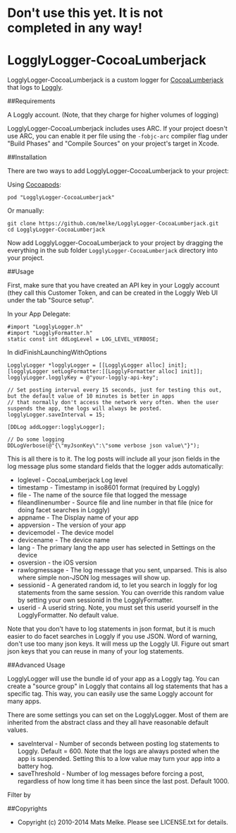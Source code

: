 # Don't use this yet. It is not completed in any way!

# LogglyLogger-CocoaLumberjack

LogglyLogger-CocoaLumberjack is a custom logger for [CocoaLumberjack](https://github.com/CocoaLumberjack/CocoaLumberjack) that logs to [Loggly](https://www.loggly.com/).

##Requirements

A Loggly account. (Note, that they charge for higher volumes of logging)

LogglyLogger-CocoaLumberjack includes uses ARC. If your project doesn't use ARC, you can enable it per file using the `-fobjc-arc` compiler flag under "Build Phases" and "Compile Sources" on your project's target in Xcode.

##Installation

There are two ways to add LogglyLogger-CocoaLumberjack to your project:

Using [Cocoapods](cocoapods.org):

    pod "LogglyLogger-CocoaLumberjack"

Or manually:

    git clone https://github.com/melke/LogglyLogger-CocoaLumberjack.git
    cd LogglyLogger-CocoaLumberjack

Now add LogglyLogger-CocoaLumberjack to your project by dragging the everything in the sub folder `LogglyLogger-CocoaLumberjack` directory into your project.

##Usage

First, make sure that you have created an API key in your Loggly account (they call this Customer Token, and can be created
in the Loggly Web UI under the tab "Source setup".

In your App Delegate:

    #import "LogglyLogger.h"
    #import "LogglyFormatter.h"
    static const int ddLogLevel = LOG_LEVEL_VERBOSE;

In didFinishLaunchingWithOptions

    LogglyLogger *logglyLogger = [[LogglyLogger alloc] init];
    [logglyLogger setLogFormatter:[[LogglyFormatter alloc] init]];
    logglyLogger.logglyKey = @"your-loggly-api-key";

    // Set posting interval every 15 seconds, just for testing this out, but the default value of 10 minutes is better in apps
    // that normally don't access the network very often. When the user suspends the app, the logs will always be posted.
    logglyLogger.saveInterval = 15;

    [DDLog addLogger:logglyLogger];

    // Do some logging
    DDLogVerbose(@"{\"myJsonKey\":\"some verbose json value\"}");

This is all there is to it. The log posts will include all your json fields in the log message plus some standard fields that the logger adds automatically:

  - loglevel - CocoaLumberjack Log level
  - timestamp - Timestamp in iso8601 format (required by Loggly)
  - file - The name of the source file that logged the message
  - fileandlinenumber - Source file and line number in that file (nice for doing facet searches in Loggly)
  - appname - The Display name of your app
  - appversion - The version of your app
  - devicemodel - The device model
  - devicename - The device name
  - lang - The primary lang the app user has selected in Settings on the device
  - osversion - the iOS version
  - rawlogmessage - The log message that you sent, unparsed. This is also where simple non-JSON log messages will show up.
  - sessionid - A generated random id, to let you search in loggly for log statements from the same session. You can override this random value by setting your own sessionid in the LogglyFormatter.
  - userid - A userid string. Note, you must set this userid yourself in the LogglyFormatter. No default value.

Note that you don't have to log statements in json format, but it is much easier to do facet searches in Loggly if you use JSON.
Word of warning, don't use too many json keys. It will mess up the Loggly UI. Figure out smart json keys that you can reuse
in many of your log statements.

##Advanced Usage

LogglyLogger will use the bundle id of your app as a Loggly tag. You can create a "source group" in Loggly
that contains all log statements that has a specific tag. This way, you can easily use the same Loggly
account for many apps.

There are some settings you can set on the LogglyLogger. Most of them are inherited from the abstract class and
they all have reasonable default values.

  - saveInterval - Number of seconds between posting log statements to Loggly. Default = 600. Note that the logs are always posted when the app is suspended. Setting this to a low value may turn your app into a battery hog.
  - saveThreshold - Number of log messages before forcing a post, regardless of how long time it has been since the last post. Default 1000.


Filter by

##Copyrights

* Copyright (c) 2010-2014 Mats Melke. Please see LICENSE.txt for details.